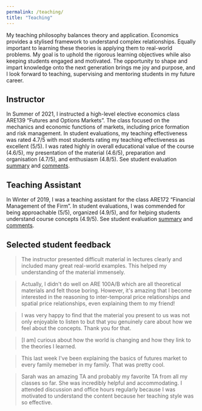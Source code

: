 ```yaml
---
permalink: /teaching/
title: "Teaching"
---
```


My teaching philosophy balances theory and application. Economics provides a stylised framework to understand complex relationships. Equally important to learning these theories is applying them to real-world problems. My goal is to uphold the rigorous learning objectives while also keeping students engaged and motivated. The opportunity to shape and impart knowledge onto the next generation brings me joy and purpose, and I look forward to teaching, supervising and mentoring students in my future career.

## Instructor

In Summer of 2021, I instructed a high-level elective economics class ARE139 “Futures and Options Markets”. The class focused on the mechanics and economic functions of markets, including price formation and risk management. In student evaluations, my teaching effectiveness was rated 4.7/5 with most students rating my teaching effectiveness as excellent (5/5). I was rated highly in overall educational value of the course (4.6/5), my presentation of the material (4.6/5), preparation and organisation (4.7/5), and enthusiasm (4.8/5). See student evaluation [summary](../assets/ARE139_summary.pdf) and [comments](../assets/ARE139_comments.pdf).

## Teaching Assistant

In Winter of 2019, I was a teaching assistant for the class ARE172 “Financial Management of the Firm”. In student evaluations, I was commended for being approachable (5/5), organized (4.9/5), and for helping students understand course concepts (4.9/5). See student evaluation [summary](../assets/ARE172_summary.pdf) and [comments](../assets/ARE172_comments.pdf).

## Selected student feedback

> The instructor presented difficult material in lectures clearly and included many great real-world examples. This helped my understanding of the material immensely.

> Actually, I didn't do well on ARE 100A/B which are all theoretical materials and felt those boring. However, it's amazing that I become interested in the reasoning to inter-temporal price relationships and spatial price relationships, even explaining them to my friend!

> I was very happy to find that the material you present to us was not only enjoyable to listen to but that you genuinely care about how we feel about the concepts. Thank you for that.

> [I am] curious about how the world is changing and how they link to the theories I learned.

> This last week I've been explaining the basics of futures market to every family memeber in my family. That was pretty cool.

> Sarah was an amazing TA and probably my favorite TA from all my classes so far. She was incredibly helpful and accommodating. I attended discussion and office hours regularly because I was motivated to understand the content because her teaching style was so effective.
